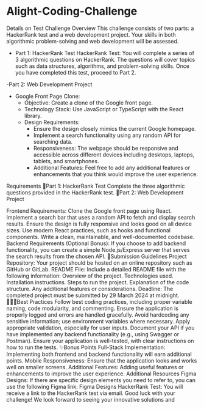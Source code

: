 # Alight-Coding-Challenge
Details on Test
Challenge Overview
This challenge consists of two parts: a HackerRank test and a web development project. Your skills in both algorithmic problem-solving and web development will be assessed.

  - Part 1: HackerRank Test
HackerRank Test: You will complete a series of 3 algorithmic questions on HackerRank. The questions will cover topics such as data structures, algorithms, and problem-solving skills. Once you have completed this test, proceed to Part 2.

  -Part 2: Web Development Project
* Google Front Page Clone:
  - Objective: Create a clone of the Google front page.
  - Technology Stack: Use JavaScript or TypeScript with the React library.
  - Design Requirements:
    - Ensure the design closely mimics the current Google homepage.
    - Implement a search functionality using any random API for searching data.
    - Responsiveness: The webpage should be responsive and accessible across different devices including desktops, laptops, tablets, and smartphones.
    - Additional Features: Feel free to add any additional features or enhancements that you think would improve the user experience.

Requirements
🔖Part 1: HackerRank Test
Complete the three algorithmic questions provided in the HackerRank test.
🔖Part 2: Web Development Project

Frontend Requirements:
Clone the Google front page using React.
Implement a search bar that uses a random API to fetch and display search results.
Ensure the design is fully responsive and looks good on all device sizes.
Use modern React practices, such as hooks and functional components.
Write a clean, maintainable, and well-documented codebase.
Backend Requirements (Optional Bonus):
If you choose to add backend functionality, you can create a simple Node.js/Express server that serves the search results from the chosen API.
📄Submission Guidelines
Project Repository: Your project should be hosted on an online repository such as GitHub or GitLab.
README File: Include a detailed README file with the following information:
Overview of the project.
Technologies used.
Installation instructions.
Steps to run the project.
Explanation of the code structure.
Any additional features or considerations.
Deadline: The completed project must be submitted by 29 March 2024 at midnight.
👷🏽‍♀️Best Practices
Follow best coding practices, including proper variable naming, code modularity, and commenting.
Ensure the application is properly logged and errors are handled gracefully.
Avoid hardcoding any sensitive information; use environment variables where necessary.
Apply appropriate validation, especially for user inputs.
Document your API if you have implemented any backend functionality (e.g., using Swagger or Postman).
Ensure your application is well-tested, with clear instructions on how to run the tests.
✨Bonus Points
Full-Stack Implementation: Implementing both frontend and backend functionality will earn additional points.
Mobile Responsiveness: Ensure that the application looks and works well on smaller screens.
Additional Features: Adding useful features or enhancements to improve the user experience.
Additional Resources
Figma Designs: If there are specific design elements you need to refer to, you can use the following Figma link: Figma Designs
HackerRank Test: You will receive a link to the HackerRank test via email.
Good luck with your challenge! We look forward to seeing your innovative solutions and 
